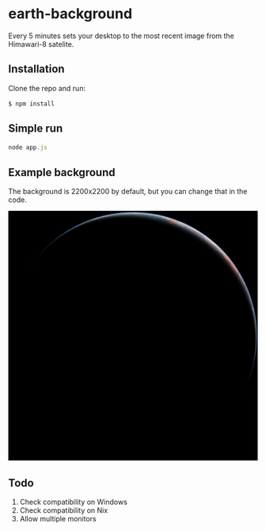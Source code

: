 # earth-background
Every 5 minutes sets your desktop to the most recent image from the Himawari-8 satelite.

## Installation

Clone the repo and run:

```bash
$ npm install
```

## Simple run

```js
node app.js
```

## Example background

The background is 2200x2200 by default, but you can change that in the code.

![alt tag](https://raw.githubusercontent.com/TJMoats/earth-background/master/example/153000_0_0.png)

## Todo

1. Check compatibility on Windows
2. Check compatibility on Nix
3. Allow multiple monitors
